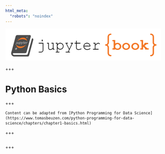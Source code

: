 ```yaml
---
html_meta:
  "robots": "noindex"
---
```


![](../../logo.png)

+++

# Python Basics

+++

```{note}
Content can be adapted from [Python Programming for Data Science](https://www.tomasbeuzen.com/python-programming-for-data-science/chapters/chapter1-basics.html)
```

+++

```{tableofcontents}
```

+++
